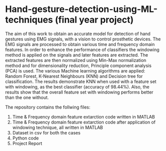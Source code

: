 # Hand-gesture-detection-using-ML-techniques (final year project)

The aim of this work to obtain an accurate model for detection of hand gestures using EMG signals, with a vision to 
control prosthetic devices. The EMG signals are processed to obtain various time and frequency domain features. In 
order to enhance the performance of classifiers the windowing method is applied on the signals and later features are 
extracted. The extracted features are then normalized using Min-Max normalization method and for dimensionality 
reduction, Principle component analysis (PCA) is used. The various Machine learning algorithms are applied: 
Random Forest, K-Nearest Neighbours (KNN) and Decision tree for classification. The results demonstrate KNN 
when used with a feature set with windowing, as the best classifier (accuracy of 98.44%). Also, the results show that 
the overall feature set with windowing performs better than the one without. 

The repository contains the follwing files:

1. Time & Frequency domain feature extarction code written in MATLAB
2. Time & Frequency domain feature extarction code after application of windowing technique, all written in MATLAB
3. Dataset in csv for both the cases
4. Python code
5. Project Report

